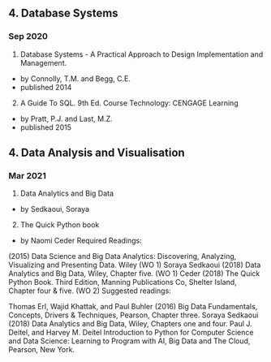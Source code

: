 ## 4. Database Systems
### Sep 2020
1.  Database Systems - A Practical Approach to Design Implementation and Management.
- by Connolly, T.M. and Begg, C.E. 
- published 2014

2. A Guide To SQL. 9th Ed. Course Technology: CENGAGE Learning
- by Pratt, P.J. and Last, M.Z. 
- published 2015 

## 4. Data Analysis and Visualisation
### Mar 2021

1. Data Analytics and Big Data
- by Sedkaoui, Soraya

2. The Quick Python book 
- by Naomi Ceder
Required Readings:

(2015) Data Science and Big Data Analytics: Discovering, Analyzing, Visualizing and Presenting Data. Wiley (WO 1)
Soraya Sedkaoui (2018) Data Analytics and Big Data, Wiley, Chapter five. (WO 1)
Ceder (2018) The Quick Python Book. Third Edition, Manning Publications Co, Shelter Island, Chapter four & five. (WO 2)
Suggested readings:

Thomas Erl, Wajid Khattak, and Paul Buhler (2016) Big Data Fundamentals, Concepts, Drivers & Techniques, Pearson, Chapter three.
Soraya Sedkaoui (2018) Data Analytics and Big Data, Wiley, Chapters one and four.
Paul J. Deitel, and Harvey M. Deitel Introduction to Python for Computer Science and Data Science: Learning to Program with AI, Big Data and The Cloud, Pearson, New York.
